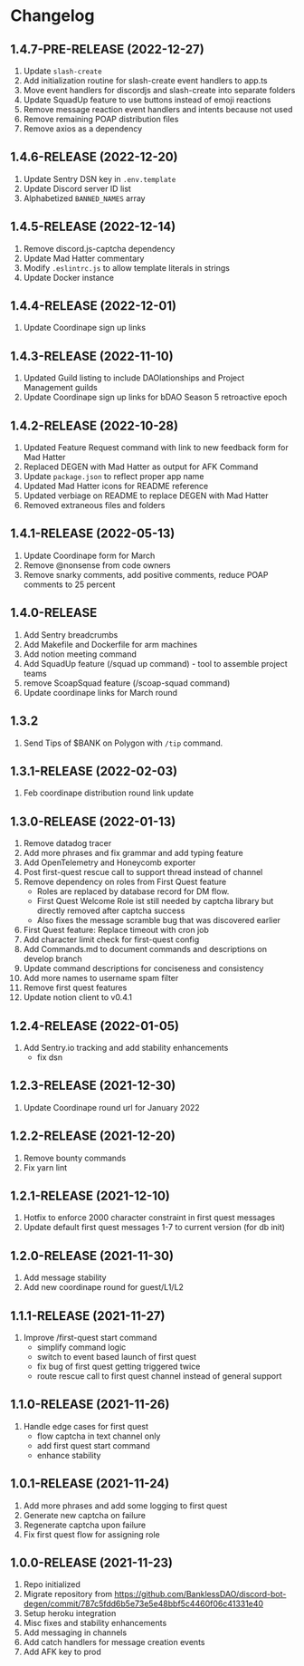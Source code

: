 # Changelog

## 1.4.7-PRE-RELEASE (2022-12-27)

1. Update `slash-create`
2. Add initialization routine for slash-create event handlers to app.ts
3. Move event handlers for discordjs and slash-create into separate folders
4. Update SquadUp feature to use buttons instead of emoji reactions
5. Remove message reaction event handlers and intents because not used
6. Remove remaining POAP distribution files
7. Remove axios as a dependency

## 1.4.6-RELEASE (2022-12-20)

1. Update Sentry DSN key in `.env.template`
2. Update Discord server ID list
3. Alphabetized `BANNED_NAMES` array

## 1.4.5-RELEASE (2022-12-14)

1. Remove discord.js-captcha dependency
2. Update Mad Hatter commentary
3. Modify `.eslintrc.js` to allow template literals in strings
4. Update Docker instance

## 1.4.4-RELEASE (2022-12-01)

1. Update Coordinape sign up links

## 1.4.3-RELEASE (2022-11-10)

1. Updated Guild listing to include DAOlationships and Project Management guilds
2. Update Coordinape sign up links for bDAO Season 5 retroactive epoch

## 1.4.2-RELEASE (2022-10-28)

1. Updated Feature Request command with link to new feedback form for Mad Hatter
2. Replaced DEGEN with Mad Hatter as output for AFK Command
3. Update `package.json` to reflect proper app name
4. Updated Mad Hatter icons for README reference
5. Updated verbiage on README to replace DEGEN with Mad Hatter
6. Removed extraneous files and folders

## 1.4.1-RELEASE (2022-05-13)

1. Update Coordinape form for March
2. Remove @nonsense from code owners
3. Remove snarky comments, add positive comments, reduce POAP comments to 25 percent

## 1.4.0-RELEASE

1. Add Sentry breadcrumbs
2. Add Makefile and Dockerfile for arm machines
3. Add notion meeting command
4. Add SquadUp feature (/squad up command) - tool to assemble project teams
5. remove ScoapSquad feature (/scoap-squad command)
6. Update coordinape links for March round

## 1.3.2

1. Send Tips of $BANK on Polygon with `/tip` command.

## 1.3.1-RELEASE (2022-02-03)

1. Feb coordinape distribution round link update

## 1.3.0-RELEASE (2022-01-13)

1. Remove datadog tracer
2. Add more phrases and fix grammar and add typing feature
3. Add OpenTelemetry and Honeycomb exporter
4. Post first-quest rescue call to support thread instead of channel
5. Remove dependency on roles from First Quest feature
   - Roles are replaced by database record for DM flow.
   - First Quest Welcome Role ist still needed by captcha library but directly removed after captcha success
   - Also fixes the message scramble bug that was discovered earlier
6. First Quest feature: Replace timeout with cron job
7. Add character limit check for first-quest config
8. Add Commands.md to document commands and descriptions on develop branch
9. Update command descriptions for conciseness and consistency
10. Add more names to username spam filter
11. Remove first quest features
12. Update notion client to v0.4.1

## 1.2.4-RELEASE (2022-01-05)

1. Add Sentry.io tracking and add stability enhancements
   - fix dsn

## 1.2.3-RELEASE (2021-12-30)

1. Update Coordinape round url for January 2022

## 1.2.2-RELEASE (2021-12-20)

1. Remove bounty commands
2. Fix yarn lint

## 1.2.1-RELEASE (2021-12-10)

1. Hotfix to enforce 2000 character constraint in first quest messages
2. Update default first quest messages 1-7 to current version (for db init)

## 1.2.0-RELEASE (2021-11-30)

1. Add message stability
2. Add new coordinape round for guest/L1/L2

## 1.1.1-RELEASE (2021-11-27)

1. Improve /first-quest start command
   - simplify command logic
   - switch to event based launch of first quest
   - fix bug of first quest getting triggered twice
   - route rescue call to first quest channel instead of general support

## 1.1.0-RELEASE (2021-11-26)

1. Handle edge cases for first quest
   - flow captcha in text channel only
   - add first quest start command
   - enhance stability

## 1.0.1-RELEASE (2021-11-24)

1. Add more phrases and add some logging to first quest
2. Generate new captcha on failure
3. Regenerate captcha upon failure
4. Fix first quest flow for assigning role

## 1.0.0-RELEASE (2021-11-23)

1. Repo initialized
2. Migrate repository from https://github.com/BanklessDAO/discord-bot-degen/commit/787c5fdd6b5e73e5e48bbf5c4460f06c41331e40
3. Setup heroku integration
4. Misc fixes and stability enhancements
5. Add messaging in channels
6. Add catch handlers for message creation events
7. Add AFK key to prod
